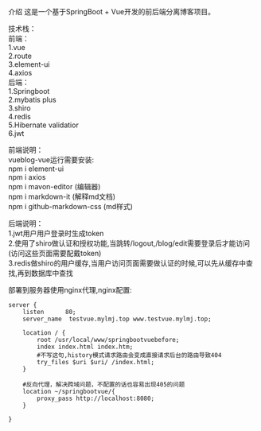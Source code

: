 介绍
这是一个基于SpringBoot + Vue开发的前后端分离博客项目。

技术栈：  
前端：  
1.vue  
2.route  
3.element-ui  
4.axios  
后端：  
1.Springboot  
2.mybatis plus  
3.shiro  
4.redis  
5.Hibernate validatior  
6.jwt  

前端说明：  
vueblog-vue运行需要安装:  
npm i element-ui  
npm i axios  
npm i mavon-editor (编辑器)  
npm i markdown-it (解释md文档)  
npm i github-markdown-css (md样式)  

后端说明：  
1.jwt用户用户登录时生成token  
2.使用了shiro做认证和授权功能,当跳转/logout,/blog/edit需要登录后才能访问(访问这些页面需要配戴token)  
3.redis做shiro的用户缓存,当用户访问页面需要做认证的时候,可以先从缓存中查找,再到数据库中查找  

部署到服务器使用nginx代理,nginx配置:  
```
server {
	listen      80;
	server_name  testvue.mylmj.top www.testvue.mylmj.top;

	location / {
		root /usr/local/www/springbootvuebefore;
		index index.html index.htm;
		#不写这句,history模式请求路由会变成直接请求后台的路由导致404
		try_files $uri $uri/ /index.html;
	}
	
	#反向代理，解决跨域问题，不配置的话也容易出现405的问题
	location ~/springbootvue/{
		proxy_pass http://localhost:8080;
	}

}
```